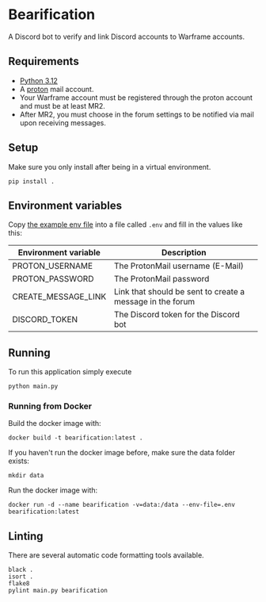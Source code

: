 # Bearification

A Discord bot to verify and link Discord accounts to Warframe accounts.

## Requirements
- [Python 3.12](https://www.python.org/downloads/)
- A [proton](https://proton.me) mail account.
- Your Warframe account must be registered through the proton account and must be at least MR2.
- After MR2, you must choose in the forum settings to be notified via mail upon receiving messages. 

## Setup

Make sure you only install after being in a virtual environment.

```commandline
pip install .
```

## Environment variables

Copy [the example env file](.env.example) into a file called `.env` and fill in the values like this:

| Environment variable   | Description                                               |
|------------------------|-----------------------------------------------------------|
| PROTON_USERNAME        | The ProtonMail username (E-Mail)                          |
| PROTON_PASSWORD        | The ProtonMail password                                   |
| CREATE_MESSAGE_LINK    | Link that should be sent to create a message in the forum |
| DISCORD_TOKEN          | The Discord token for the Discord bot                     |

## Running

To run this application simply execute

```commandline
python main.py
```

### Running from Docker

Build the docker image with:
```commandline
docker build -t bearification:latest .
```

If you haven't run the docker image before, make sure the data folder exists:
```commandline
mkdir data
```

Run the docker image with:
```commandline
docker run -d --name bearification -v=data:/data --env-file=.env bearification:latest
```

## Linting

There are several automatic code formatting tools available.

```commandline
black .
isort .
flake8
pylint main.py bearification
```
